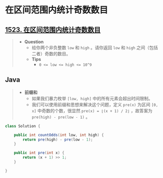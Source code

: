 # 在区间范围内统计奇数数目

## [1523. 在区间范围内统计奇数数目](https://leetcode.cn/problems/count-odd-numbers-in-an-interval-range/)

> - **Question**
>   - 给你两个非负整数 `low` 和 `high` 。请你返回 `low` 和 `high` 之间（包括二者）奇数的数目。
>   - **Tips**
>     - `0 <= low <= high <= 10^9`

## Java

> - **前缀和**
>   - 如果我们暴力枚举 `[low, high]` 中的所有元素会超出时间限制。
>   - 我们可以使用前缀和思想来解决这个问题，定义 `pre(x)` 为区间 `[0, x]` 中奇数的个数，很显然 `pre(x) = ⌊(x + 1) / 2⌋` ，故答案为 `pre(high) - pre(low - 1)` 。

```java
class Solution {

    public int countOdds(int low, int high) {
        return pre(high) - pre(low - 1);
    }

    public int pre(int x) {
        return (x + 1) >> 1;
    }

}
```
